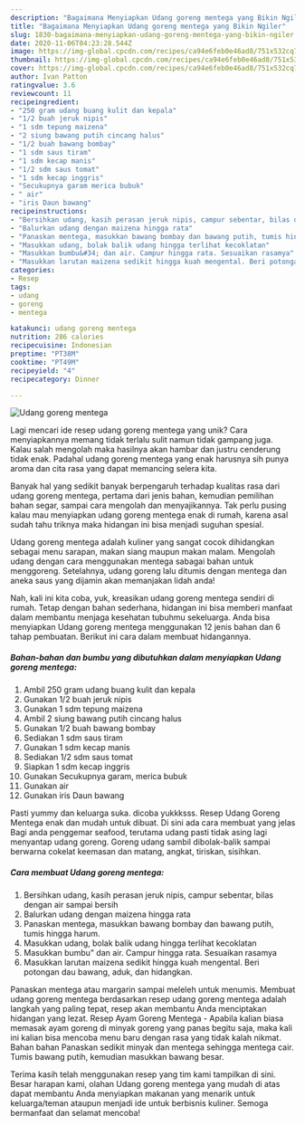 ```yaml
---
description: "Bagaimana Menyiapkan Udang goreng mentega yang Bikin Ngiler"
title: "Bagaimana Menyiapkan Udang goreng mentega yang Bikin Ngiler"
slug: 1830-bagaimana-menyiapkan-udang-goreng-mentega-yang-bikin-ngiler
date: 2020-11-06T04:23:28.544Z
image: https://img-global.cpcdn.com/recipes/ca94e6feb0e46ad8/751x532cq70/udang-goreng-mentega-foto-resep-utama.jpg
thumbnail: https://img-global.cpcdn.com/recipes/ca94e6feb0e46ad8/751x532cq70/udang-goreng-mentega-foto-resep-utama.jpg
cover: https://img-global.cpcdn.com/recipes/ca94e6feb0e46ad8/751x532cq70/udang-goreng-mentega-foto-resep-utama.jpg
author: Ivan Patton
ratingvalue: 3.6
reviewcount: 11
recipeingredient:
- "250 gram udang buang kulit dan kepala"
- "1/2 buah jeruk nipis"
- "1 sdm tepung maizena"
- "2 siung bawang putih cincang halus"
- "1/2 buah bawang bombay"
- "1 sdm saus tiram"
- "1 sdm kecap manis"
- "1/2 sdm saus tomat"
- "1 sdm kecap inggris"
- "Secukupnya garam merica bubuk"
- " air"
- "iris Daun bawang"
recipeinstructions:
- "Bersihkan udang, kasih perasan jeruk nipis, campur sebentar, bilas dengan air sampai bersih"
- "Balurkan udang dengan maizena hingga rata"
- "Panaskan mentega, masukkan bawang bombay dan bawang putih, tumis hingga harum."
- "Masukkan udang, bolak balik udang hingga terlihat kecoklatan"
- "Masukkan bumbu&#34; dan air. Campur hingga rata. Sesuaikan rasamya"
- "Masukkan larutan maizena sedikit hingga kuah mengental. Beri potongan dau bawang, aduk, dan hidangkan."
categories:
- Resep
tags:
- udang
- goreng
- mentega

katakunci: udang goreng mentega 
nutrition: 286 calories
recipecuisine: Indonesian
preptime: "PT38M"
cooktime: "PT49M"
recipeyield: "4"
recipecategory: Dinner

---
```



![Udang goreng mentega](https://img-global.cpcdn.com/recipes/ca94e6feb0e46ad8/751x532cq70/udang-goreng-mentega-foto-resep-utama.jpg)

Lagi mencari ide resep udang goreng mentega yang unik? Cara menyiapkannya memang tidak terlalu sulit namun tidak gampang juga. Kalau salah mengolah maka hasilnya akan hambar dan justru cenderung tidak enak. Padahal udang goreng mentega yang enak harusnya sih punya aroma dan cita rasa yang dapat memancing selera kita.

Banyak hal yang sedikit banyak berpengaruh terhadap kualitas rasa dari udang goreng mentega, pertama dari jenis bahan, kemudian pemilihan bahan segar, sampai cara mengolah dan menyajikannya. Tak perlu pusing kalau mau menyiapkan udang goreng mentega enak di rumah, karena asal sudah tahu triknya maka hidangan ini bisa menjadi suguhan spesial.

Udang goreng mentega adalah kuliner yang sangat cocok dihidangkan sebagai menu sarapan, makan siang maupun makan malam. Mengolah udang dengan cara menggunakan mentega sabagai bahan untuk menggoreng. Setelahnya, udang goreng lalu ditumis dengan mentega dan aneka saus yang dijamin akan memanjakan lidah anda!


Nah, kali ini kita coba, yuk, kreasikan udang goreng mentega sendiri di rumah. Tetap dengan bahan sederhana, hidangan ini bisa memberi manfaat dalam membantu menjaga kesehatan tubuhmu sekeluarga. Anda bisa menyiapkan Udang goreng mentega menggunakan 12 jenis bahan dan 6 tahap pembuatan. Berikut ini cara dalam membuat hidangannya.

<!--inarticleads1-->

##### Bahan-bahan dan bumbu yang dibutuhkan dalam menyiapkan Udang goreng mentega:

1. Ambil 250 gram udang buang kulit dan kepala
1. Gunakan 1/2 buah jeruk nipis
1. Gunakan 1 sdm tepung maizena
1. Ambil 2 siung bawang putih cincang halus
1. Gunakan 1/2 buah bawang bombay
1. Sediakan 1 sdm saus tiram
1. Gunakan 1 sdm kecap manis
1. Sediakan 1/2 sdm saus tomat
1. Siapkan 1 sdm kecap inggris
1. Gunakan Secukupnya garam, merica bubuk
1. Gunakan  air
1. Gunakan iris Daun bawang


Pasti yummy dan keluarga suka. dicoba yukkksss. Resep Udang Goreng Mentega enak dan mudah untuk dibuat. Di sini ada cara membuat yang jelas Bagi anda penggemar seafood, terutama udang pasti tidak asing lagi menyantap udang goreng. Goreng udang sambil dibolak-balik sampai berwarna cokelat keemasan dan matang, angkat, tiriskan, sisihkan. 

<!--inarticleads2-->

##### Cara membuat Udang goreng mentega:

1. Bersihkan udang, kasih perasan jeruk nipis, campur sebentar, bilas dengan air sampai bersih
1. Balurkan udang dengan maizena hingga rata
1. Panaskan mentega, masukkan bawang bombay dan bawang putih, tumis hingga harum.
1. Masukkan udang, bolak balik udang hingga terlihat kecoklatan
1. Masukkan bumbu&#34; dan air. Campur hingga rata. Sesuaikan rasamya
1. Masukkan larutan maizena sedikit hingga kuah mengental. Beri potongan dau bawang, aduk, dan hidangkan.


Panaskan mentega atau margarin sampai meleleh untuk menumis. Membuat udang goreng mentega berdasarkan resep udang goreng mentega adalah langkah yang paling tepat, resep akan membantu Anda menciptakan hidangan yang lezat. Resep Ayam Goreng Mentega - Apabila kalian biasa memasak ayam goreng di minyak goreng yang panas begitu saja, maka kali ini kalian bisa mencoba menu baru dengan rasa yang tidak kalah nikmat. Bahan bahan Panaskan sedikit minyak dan mentega sehingga mentega cair. Tumis bawang putih, kemudian masukkan bawang besar. 

Terima kasih telah menggunakan resep yang tim kami tampilkan di sini. Besar harapan kami, olahan Udang goreng mentega yang mudah di atas dapat membantu Anda menyiapkan makanan yang menarik untuk keluarga/teman ataupun menjadi ide untuk berbisnis kuliner. Semoga bermanfaat dan selamat mencoba!
